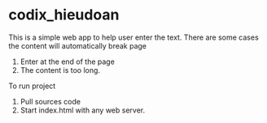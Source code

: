 # codix_hieudoan
This is a simple web app to help user enter the text. There are some cases the content will automatically break page
1. Enter at the end of the page
2. The content is too long.

To run project 
1. Pull sources code
2. Start index.html with any web server.


